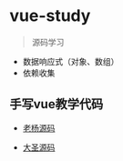 # vue-study
> 源码学习
- 数据响应式（对象、数组）
- 依赖收集
## 手写vue教学代码

- [老杨源码](https://github.com/57code/vue-study/blob/web18-mvvm/src/kvue.js)

- [大圣源码](https://github.com/57code/vue-kkb)